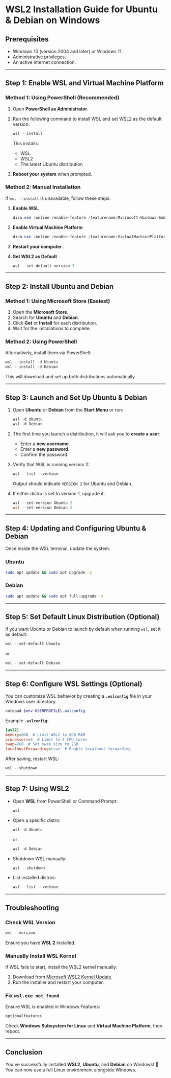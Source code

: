 # WSL2 Installation Guide for Ubuntu & Debian on Windows

## Prerequisites
- Windows 10 (version 2004 and later) or Windows 11.
- Administrative privileges.
- An active internet connection.

---

## Step 1: Enable WSL and Virtual Machine Platform

### Method 1: Using PowerShell (Recommended)
1. Open **PowerShell as Administrator**.
2. Run the following command to install WSL and set WSL2 as the default version:
   ```powershell
   wsl --install
   ```
   This installs:
   - WSL
   - WSL2
   - The latest Ubuntu distribution

3. **Reboot your system** when prompted.

### Method 2: Manual Installation
If `wsl --install` is unavailable, follow these steps:

1. **Enable WSL**
   ```powershell
   dism.exe /online /enable-feature /featurename:Microsoft-Windows-Subsystem-Linux /all /norestart
   ```

2. **Enable Virtual Machine Platform**
   ```powershell
   dism.exe /online /enable-feature /featurename:VirtualMachinePlatform /all /norestart
   ```

3. **Restart your computer.**

4. **Set WSL2 as Default**
   ```powershell
   wsl --set-default-version 2
   ```

---

## Step 2: Install Ubuntu and Debian

### Method 1: Using Microsoft Store (Easiest)
1. Open the **Microsoft Store**.
2. Search for **Ubuntu** and **Debian**.
3. Click **Get** or **Install** for each distribution.
4. Wait for the installations to complete.

### Method 2: Using PowerShell
Alternatively, install them via PowerShell:
```powershell
wsl --install -d Ubuntu
wsl --install -d Debian
```
This will download and set up both distributions automatically.

---

## Step 3: Launch and Set Up Ubuntu & Debian
1. Open **Ubuntu** or **Debian** from the **Start Menu** or run:
   ```powershell
   wsl -d Ubuntu
   wsl -d Debian
   ```
2. The first time you launch a distribution, it will ask you to **create a user**:
   - Enter a **new username**.
   - Enter a **new password**.
   - Confirm the password.

3. Verify that WSL is running version 2:
   ```powershell
   wsl --list --verbose
   ```
   Output should indicate `VERSION 2` for Ubuntu and Debian.

4. If either distro is set to version 1, upgrade it:
   ```powershell
   wsl --set-version Ubuntu 2
   wsl --set-version Debian 2
   ```

---

## Step 4: Updating and Configuring Ubuntu & Debian
Once inside the WSL terminal, update the system:

### Ubuntu
```bash
sudo apt update && sudo apt upgrade -y
```

### Debian
```bash
sudo apt update && sudo apt full-upgrade -y
```

---

## Step 5: Set Default Linux Distribution (Optional)
If you want Ubuntu or Debian to launch by default when running `wsl`, set it as default:
```powershell
wsl --set-default Ubuntu
```
or
```powershell
wsl --set-default Debian
```

---

## Step 6: Configure WSL Settings (Optional)
You can customize WSL behavior by creating a **`.wslconfig`** file in your Windows user directory.

```powershell
notepad $env:USERPROFILE\.wslconfig
```

Example **`.wslconfig`**:
```ini
[wsl2]
memory=8GB  # Limit WSL2 to 8GB RAM
processors=4  # Limit to 4 CPU cores
swap=2GB  # Set swap size to 2GB
localhostForwarding=true  # Enable localhost forwarding
```

After saving, restart WSL:
```powershell
wsl --shutdown
```

---

## Step 7: Using WSL2
- Open **WSL** from PowerShell or Command Prompt:
  ```powershell
  wsl
  ```
- Open a specific distro:
  ```powershell
  wsl -d Ubuntu
  ```
  or
  ```powershell
  wsl -d Debian
  ```
- Shutdown WSL manually:
  ```powershell
  wsl --shutdown
  ```
- List installed distros:
  ```powershell
  wsl --list --verbose
  ```

---

## Troubleshooting

### Check WSL Version
```powershell
wsl --version
```
Ensure you have **WSL 2** installed.

### Manually Install WSL Kernel
If WSL fails to start, install the WSL2 kernel manually:
1. Download from [Microsoft WSL2 Kernel Update](https://aka.ms/wsl2kernel).
2. Run the installer and restart your computer.

### Fix `wsl.exe not found`
Ensure WSL is enabled in Windows Features:
```powershell
optionalfeatures
```
Check **Windows Subsystem for Linux** and **Virtual Machine Platform**, then reboot.

---

## Conclusion
You've successfully installed **WSL2**, **Ubuntu**, and **Debian** on Windows! 🎉 You can now use a full Linux environment alongside Windows.